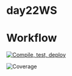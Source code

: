 # day22WS
# Workflow

[![Compile, test, deploy](https://github.com/tngye/day22WS/actions/workflows/main.yaml/badge.svg)](https://github.com/tngye/day22WS/actions/workflows/main.yaml)

![Coverage](https://dospaces.sgp1.digitaloceanspaces.com/coverage/day22WS/jacoco.svg)